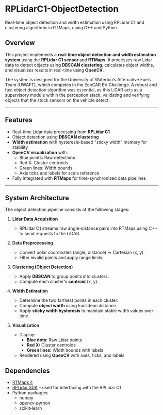 # RPLidarC1-ObjectDetection
Real-time object detection and width estimation using RPLidar C1 and clustering algorithms in RTMaps, using C++ and Python.

## Overview
This project implements a **real-time object detection and width estimation system** using the **RPLidar C1 sensor** and **RTMaps**. It processes raw Lidar data to detect objects using **DBSCAN clustering**, calculates object widths, and visualizes results in real-time using **OpenCV**.

The system is designed for the University of Waterloo's Alternative Fuels Team (UWAFT), which competes in the EcoCAR EV Challenge. A robust and fast object detection algorithm was essential, as this LiDAR acts as a supervisory module within the perception stack, validating and verifying objects that the stock sensors on the vehicle detect.

---

## Features
- Real-time Lidar data processing from **RPLidar C1**
- Object detection using **DBSCAN clustering**
- **Width estimation** with hysteresis-based "sticky width" memory for stability
- **OpenCV visualization** with:
  - Blue points: Raw detections
  - Red X: Cluster centroids
  - Green lines: Width bounds
  - Axis ticks and labels for scale reference
- Fully integrated with **RTMaps** for time-synchronized data pipelines

---

## System Architecture

The object detection pipeline consists of the following stages:

1. **Lidar Data Acquisition**
   - RPLidar C1 streams raw angle-distance pairs into RTMaps using C++ to send requests to the LiDAR.

2. **Data Preprocessing**
   - Convert polar coordinates (angle, distance) → Cartesian (x, y).
   - Filter invalid points and apply range limits.

3. **Clustering (Object Detection)**
   - Apply **DBSCAN** to group points into clusters.
   - Compute each cluster's **centroid** (x, y).

4. **Width Estimation**
   - Determine the two farthest points in each cluster.
   - Compute **object width** using Euclidean distance.
   - Apply **sticky width hysteresis** to maintain stable width values over time.

5. **Visualization**
   - Display:
     - **Blue dots:** Raw Lidar points
     - **Red X:** Cluster centroids
     - **Green lines:** Width bounds with labels
   - Rendered using **OpenCV** with axes, ticks, and labels.

## Dependencies
- [RTMaps 4](https://intempora.com/download/RTMaps4/)
- [RPLidar SDK](https://github.com/Slamtec/rplidar_sdk) – used for interfacing with the RPLidar C1
- Python packages:
  - numpy
  - opencv-python
  - scikit-learn



